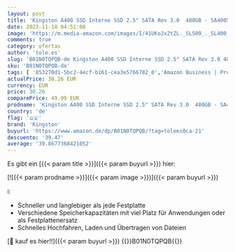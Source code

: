 ```yaml
---
layout: post
title: 'Kingston A400 SSD Interne SSD 2.5" SATA Rev 3.0  480GB - SA400S37/480G'
date: 2023-11-18 04:51:08
image: 'https://m.media-amazon.com/images/I/41UKoJx2tZL._SL500_._SL400_.jpg'
comments: true
category: ofertas
author: 'tole.es'
slug: 'B01N0TQPQB-de Kingston A400 SSD Interne SSD 2.5" SATA Rev 3.0 480GB -...'
sku: 'B01N0TQPQB-de'
tags: [ '853270d1-5bc2-4ecf-b161-cea3e5766782_0','Amazon Business | Promo New to PC','Amazon Business | Sommer-Rabatt-Aktion','Arborist Merchandising Root','Computer & Zubehör','Computer & Zubehör: Produkte mit Umwelt-Label','Custom Stores','Datenspeicher','Interne SSD','Interne Solid State Drives','Interner Speicher','Komponenten','PC-Gaming','Self Service','Special Features Stores','Stores','a4cbee59-f823-40fe-831a-7de64f655f6f_0','a4cbee59-f823-40fe-831a-7de64f655f6f_1301','e26659c6-d1cd-45cb-800b-2f9b432b8572_0','e26659c6-d1cd-45cb-800b-2f9b432b8572_1001','e26659c6-d1cd-45cb-800b-2f9b432b8572_1301','kingston','🇩🇪', ]
actualPrice: 30.26 EUR
currency: EUR
price: 30.26
comparePrice: 49.99 EUR
prodname: 'Kingston A400 SSD Interne SSD 2.5" SATA Rev 3.0  480GB - SA400S37/480G'
country: 'de'
flag: '🇩🇪'
brand: 'Kingston'
buyurl: 'https://www.amazon.de/dp/B01N0TQPQB/?tag=tolees0ca-21'
descuento: '39.47'
average: '39.8677368421052'
---
```


Es gibt ein [{{< param title >}}]({{< param buyurl >}}) hier:

[![{{< param prodname >}}]({{< param image >}})]({{< param buyurl >}})

ℹ️:

- Schneller und langlebiger als jede Festplatte
- Verschiedene Speicherkapazitäten mit viel Platz für Anwendungen oder als Festplattenersatz
- Schnelles Hochfahren, Laden und Übertragen von Dateien

[🛒 kauf es hier!!]({{< param buyurl >}})
{{<world>}}B01N0TQPQB{{</world>}}
